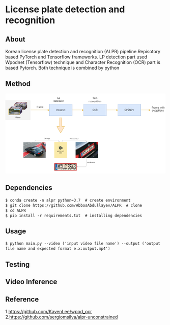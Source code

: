 # License plate detection and recognition #
## About ##
 Korean  license plate detection and recognition (ALPR) pipeline.Repisotory based PyTorch and Tensorflow frameworks.
 LP detection part used Wpodnet (Tensorflow) technique and Character Recognition (OCR) part is based Pytorch. Both technique is combined by python    
## Method ##
![](algorithm.png)

## Dependencies ##
```
$ conda create -n alpr python=3.7  # create environment
$ git clone https://github.com/AbbosAbdullayev/ALPR  # clone
$ cd ALPR 
$ pip install -r requirements.txt  # installing dependencies
```
## Usage ##
```
$ python main.py --video ('input video file name') --output ('output file name and expected format e.x:output.mp4')
```
## Testing ##
## Video Inference ##
## Reference ##
1.https://github.com/KavenLee/wpod_ocr
2.https://github.com/sergiomsilva/alpr-unconstrained

